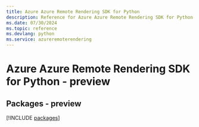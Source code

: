 ```yaml
---
title: Azure Azure Remote Rendering SDK for Python
description: Reference for Azure Azure Remote Rendering SDK for Python
ms.date: 07/30/2024
ms.topic: reference
ms.devlang: python
ms.service: azureremoterendering
---
```

# Azure Azure Remote Rendering SDK for Python - preview
## Packages - preview
[!INCLUDE [packages](azure-remote-rendering-index.md)]